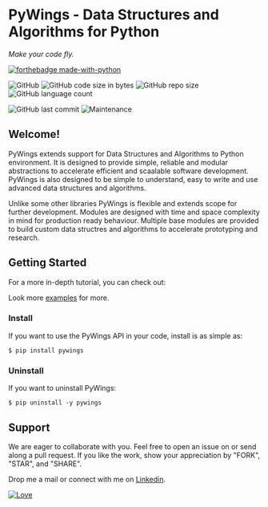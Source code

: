 # PyWings - Data Structures and Algorithms for Python

*Make your code fly.*

[![forthebadge made-with-python](http://ForTheBadge.com/images/badges/made-with-python.svg)](https://www.python.org/)

![GitHub](https://img.shields.io/github/license/nityansuman/pywings)
![GitHub code size in bytes](https://img.shields.io/github/languages/code-size/nityansuman/pywings)
![GitHub repo size](https://img.shields.io/github/repo-size/nityansuman/pywings)
![GitHub language count](https://img.shields.io/github/languages/count/nityansuman/pywings)

![GitHub last commit](https://img.shields.io/github/last-commit/nityansuman/pywings)
![Maintenance](https://img.shields.io/maintenance/yes/2020)


## Welcome!

PyWings extends support for Data Structures and Algorithms to Python environment. It is designed to provide simple, reliable and modular abstractions to accelerate efficient and scaalable software development. PyWings is also designed to be simple to understand, easy to write and use advanced data structures and algorithms. 

Unlike some other libraries PyWings is flexible and extends scope for further development. Modules are designed with time and space complexity in mind for production ready behaviour. Multiple base modules are provided to build custom data structres and algorithms to accelerate prototyping and research.


## Getting Started

For a more in-depth tutorial, you can check out:

Look more [examples](https://github.com/nityansuman/pywings/tree/master/examples/) for more.


### Install

If you want to use the PyWings API in your code, install is as simple as:
```
$ pip install pywings
```

### Uninstall

If you want to uninstall PyWings:
```
$ pip uninstall -y pywings
```


## Support

We are eager to collaborate with you. Feel free to open an issue on or send along a pull request.
If you like the work, show your appreciation by "FORK", "STAR", and "SHARE".

Drop me a mail or connect with me on [Linkedin](https://linkedin.com/in/kumar-nityan-suman/).

[![Love](https://forthebadge.com/images/badges/built-with-love.svg)](https://GitHub.com/nityansuman/pywings/)
